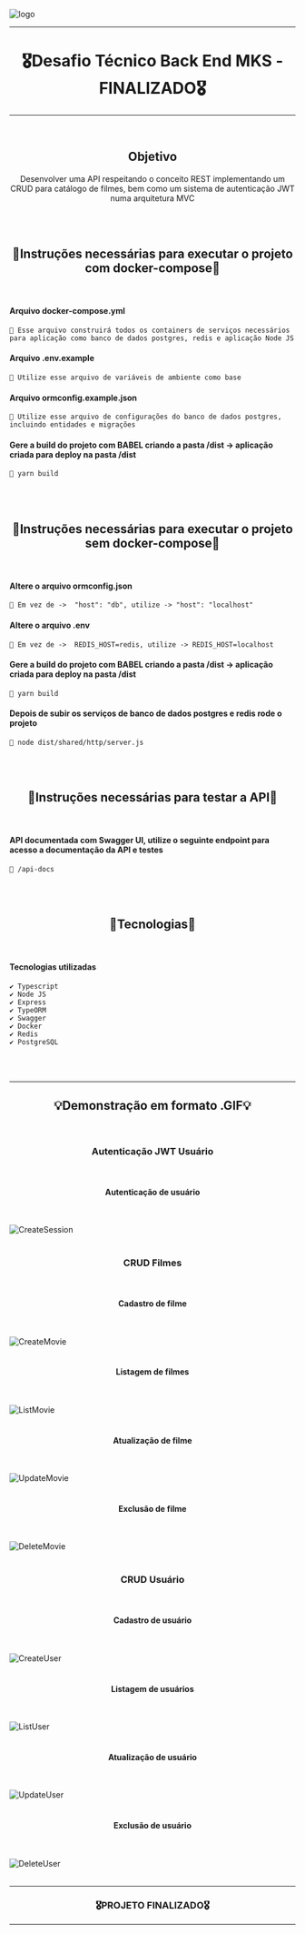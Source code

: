 ![logo](https://user-images.githubusercontent.com/68918326/193332767-8248edfa-cf76-4032-8eed-05bf3037838c.PNG)

<hr>
<h1 align="center">🎖️Desafio Técnico Back End MKS - FINALIZADO🎖️</h1>
<hr>
<br>

<h2 align="center">Objetivo</h2>
<p align="center">
  Desenvolver uma API respeitando o conceito REST implementando um CRUD para catálogo de filmes, bem como um sistema de autenticação JWT numa arquitetura MVC</p>
<br>
<br>

<h2 align="center">🚧Instruções necessárias para executar o projeto com docker-compose🚧</h2>
<br>

#### Arquivo docker-compose.yml

    📌 Esse arquivo construirá todos os containers de serviços necessários para aplicação como banco de dados postgres, redis e aplicação Node JS

#### Arquivo .env.example

    📌 Utilize esse arquivo de variáveis de ambiente como base

#### Arquivo ormconfig.example.json

    📌 Utilize esse arquivo de configurações do banco de dados postgres, incluindo entidades e migrações

#### Gere a build do projeto com BABEL criando a pasta /dist -> aplicação criada para deploy na pasta /dist

    📌 yarn build

<br>
<br>

<h2 align="center">🚧Instruções necessárias para executar o projeto sem docker-compose🚧</h2>
<br>

#### Altere o arquivo ormconfig.json

    📌 Em vez de ->  "host": "db", utilize -> "host": "localhost"

#### Altere o arquivo .env

    📌 Em vez de ->  REDIS_HOST=redis, utilize -> REDIS_HOST=localhost

#### Gere a build do projeto com BABEL criando a pasta /dist -> aplicação criada para deploy na pasta /dist

    📌 yarn build

#### Depois de subir os serviços de banco de dados postgres e redis rode o projeto

    📌 node dist/shared/http/server.js

<br>
<br>

<h2 align="center">🚧Instruções necessárias para testar a API🚧</h2>
<br>

#### API documentada com Swagger UI, utilize o seguinte endpoint para acesso a documentação da API e testes

    📌 /api-docs

<br>
<br>

<h2 align="center">🚨Tecnologias🚨</h2>
<br>

#### Tecnologias utilizadas

    ✔️ Typescript
    ✔️ Node JS
    ✔️ Express
    ✔️ TypeORM
    ✔️ Swagger
    ✔️ Docker
    ✔️ Redis
    ✔️ PostgreSQL

<br>
<br>

<hr>
<h2 align="center">💡Demonstração em formato .GIF💡</h2>
<br>

<h3 align="center">Autenticação JWT Usuário</h3>
<br>

<h4 align="center">Autenticação de usuário</h4>
<br>

![CreateSession](https://user-images.githubusercontent.com/68918326/203686945-065227a2-6b2b-4386-9580-74662545134a.gif)
<br>
<br>

<h3 align="center">CRUD Filmes</h3>
<br>

<h4 align="center">Cadastro de filme</h4>
<br>

![CreateMovie](https://user-images.githubusercontent.com/68918326/203687712-99003217-0e18-4ae6-a2ca-f32f14fb1025.gif)
<br>
<br>

<h4 align="center">Listagem de filmes</h4>
<br>

![ListMovie](https://user-images.githubusercontent.com/68918326/203688137-0be9e7c4-d027-442b-b467-3ae8b071fd97.gif)
<br>
<br>

<h4 align="center">Atualização de filme</h4>
<br>

![UpdateMovie](https://user-images.githubusercontent.com/68918326/203688440-3c3b1170-3037-4f75-91a1-476f642f8047.gif)
<br>
<br>

<h4 align="center">Exclusão de filme</h4>
<br>

![DeleteMovie](https://user-images.githubusercontent.com/68918326/203688807-5dd513df-a1ca-4db6-84c8-51813e42c851.gif)
<br>
<br>

<h3 align="center">CRUD Usuário</h3>
<br>

<h4 align="center">Cadastro de usuário</h4>
<br>

![CreateUser](https://user-images.githubusercontent.com/68918326/203685835-d2c4aee1-7b17-462e-bc32-ee5be06e21c3.gif)
<br>
<br>

<h4 align="center">Listagem de usuários</h4>
<br>

![ListUser](https://user-images.githubusercontent.com/68918326/203686254-c7cd4764-e076-4a65-b705-da41db941d57.gif)
<br>
<br>

<h4 align="center">Atualização de usuário</h4>
<br>

![UpdateUser](https://user-images.githubusercontent.com/68918326/203686521-61074921-6eba-46e5-8e02-264972372222.gif)
<br>
<br>

<h4 align="center">Exclusão de usuário</h4>
<br>

![DeleteUser](https://user-images.githubusercontent.com/68918326/203687262-36e230d6-d885-491a-8f54-2d32876df5b1.gif)
<br>
<br>

<hr>
<h3 align="center">🎖️PROJETO FINALIZADO🎖️</h3>
<hr>
